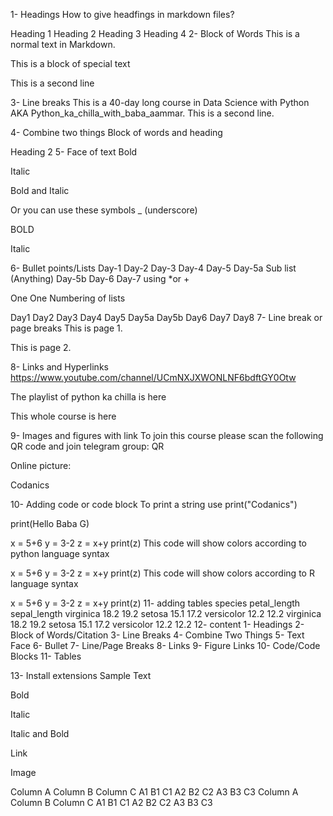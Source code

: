 1- Headings
How to give headfings in markdown files?

Heading 1
Heading 2
Heading 3
Heading 4
2- Block of Words
This is a normal text in Markdown.

This is a block of special text

This is a second line

3- Line breaks
This is a 40-day long course in Data Science with Python AKA Python_ka_chilla_with_baba_aammar.
This is a second line.

4- Combine two things
Block of words and heading

Heading 2
5- Face of text
Bold

Italic

Bold and Italic

Or you can use these symbols _ (underscore)

BOLD

Italic

6- Bullet points/Lists
Day-1
Day-2
Day-3
Day-4
Day-5
Day-5a
Sub list (Anything)
Day-5b
Day-6
Day-7
using *or +

One
One
Numbering of lists

Day1
Day2
Day3
Day4
Day5
Day5a
Day5b
Day6
Day7
Day8
7- Line break or page breaks
This is page 1.

This is page 2.

8- Links and Hyperlinks
https://www.youtube.com/channel/UCmNXJXWONLNF6bdftGY0Otw

The playlist of python ka chilla is here

This whole course is here

9- Images and figures with link
To join this course please scan the following QR code and join telegram group: QR

Online picture:

Codanics

10- Adding code or code block
To print a string use print("Codanics")

print(Hello Baba G)

x = 5+6
y = 3-2
z = x+y
print(z)
This code will show colors according to python language syntax

x = 5+6
y = 3-2
z = x+y
print(z)
This code will show colors according to R language syntax

x = 5+6
y = 3-2
z = x+y
print(z)
11- adding tables
species	petal_length	sepal_length
virginica	18.2	19.2
setosa	15.1	17.2
versicolor	12.2	12.2
virginica	18.2	19.2
setosa	15.1	17.2
versicolor	12.2	12.2
12- content
1- Headings
2- Block of Words/Citation
3- Line Breaks
4- Combine Two Things
5- Text Face
6- Bullet
7- Line/Page Breaks
8- Links
9- Figure Links
10- Code/Code Blocks
11- Tables

13- Install extensions
Sample Text

Bold

Italic

Italic and Bold

Link

Image

Column A	Column B	Column C
A1	B1	C1
A2	B2	C2
A3	B3	C3
Column A	Column B	Column C
A1	B1	C1
A2	B2	C2
A3	B3	C3
